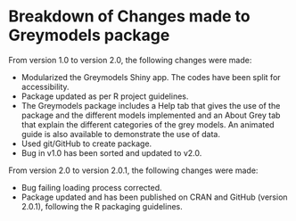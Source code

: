 # Breakdown of Changes made to Greymodels package

From version 1.0 to version 2.0, the following changes were made:

* Modularized the Greymodels Shiny app. The codes have been split for accessibility.
* Package updated as per R project guidelines. 
* The Greymodels package includes a Help tab that gives the use of the package and the different models implemented and an About Grey tab that explain the different categories of the grey models. An animated guide is also available to demonstrate the use of data.
* Used git/GitHub to create package.
* Bug in v1.0 has been sorted and updated to v2.0.

From version 2.0 to version 2.0.1, the following changes were made:
* Bug failing loading process corrected.
* Package updated and has been published on CRAN and GitHub (version 2.0.1), following the R packaging guidelines. 
